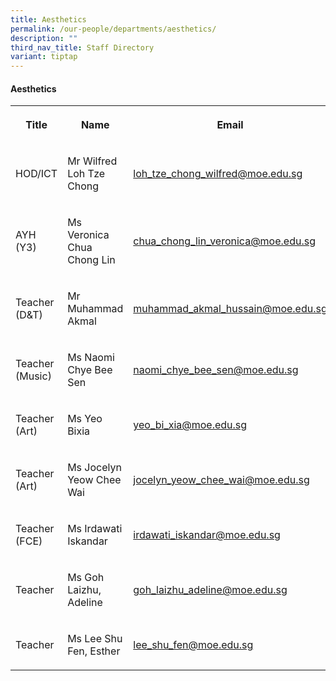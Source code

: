 ```yaml
---
title: Aesthetics
permalink: /our-people/departments/aesthetics/
description: ""
third_nav_title: Staff Directory
variant: tiptap
---
```

<h4>Aesthetics</h4>
<table style="minWidth: 75px">
<colgroup>
<col>
<col>
<col>
</colgroup>
<tbody>
<tr>
<th rowspan="1" colspan="1">
<p>Title</p>
</th>
<th rowspan="1" colspan="1">
<p>Name</p>
</th>
<th rowspan="1" colspan="1">
<p>Email</p>
</th>
</tr>
<tr>
<td rowspan="1" colspan="1">
<p>HOD/ICT</p>
</td>
<td rowspan="1" colspan="1">
<p>Mr Wilfred Loh Tze Chong</p>
</td>
<td rowspan="1" colspan="1">
<p><a href="mailto:loh_tze_chong_wilfred@moe.edu.sg" rel="noopener noreferrer nofollow" target="_blank">loh_tze_chong_wilfred@moe.edu.sg</a>
</p>
</td>
</tr>
<tr>
<td rowspan="1" colspan="1">
<p>AYH (Y3)</p>
</td>
<td rowspan="1" colspan="1">
<p>Ms Veronica Chua Chong Lin</p>
</td>
<td rowspan="1" colspan="1">
<p><a href="mailto:chua_chong_lin_veronica@moe.edu.sg" rel="noopener noreferrer nofollow" target="_blank">chua_chong_lin_veronica@moe.edu.sg</a>
</p>
</td>
</tr>
<tr>
<td rowspan="1" colspan="1">
<p>Teacher (D&amp;T)</p>
</td>
<td rowspan="1" colspan="1">
<p>Mr Muhammad Akmal</p>
</td>
<td rowspan="1" colspan="1">
<p><a href="mailto:muhammad_akmal_hussain@moe.edu.sg" rel="noopener noreferrer nofollow" target="_blank">muhammad_akmal_hussain@moe.edu.sg</a>
</p>
</td>
</tr>
<tr>
<td rowspan="1" colspan="1">
<p>Teacher (Music)</p>
</td>
<td rowspan="1" colspan="1">
<p>Ms Naomi Chye Bee Sen</p>
</td>
<td rowspan="1" colspan="1">
<p><a href="mailto:naomi_chye_bee_sen@moe.edu.sg" rel="noopener noreferrer nofollow" target="_blank">naomi_chye_bee_sen@moe.edu.sg</a>
</p>
</td>
</tr>
<tr>
<td rowspan="1" colspan="1">
<p>Teacher (Art)</p>
</td>
<td rowspan="1" colspan="1">
<p>Ms Yeo Bixia</p>
</td>
<td rowspan="1" colspan="1">
<p><a href="mailto:yeo_bi_xia@moe.edu.sg" rel="noopener noreferrer nofollow" target="_blank">yeo_bi_xia@moe.edu.sg</a>
</p>
</td>
</tr>
<tr>
<td rowspan="1" colspan="1">
<p>Teacher (Art)</p>
</td>
<td rowspan="1" colspan="1">
<p>Ms Jocelyn Yeow Chee Wai</p>
</td>
<td rowspan="1" colspan="1">
<p><a href="mailto:jocelyn_yeow_chee_wai@moe.edu.sg" rel="noopener noreferrer nofollow" target="_blank">jocelyn_yeow_chee_wai@moe.edu.sg</a>
</p>
</td>
</tr>
<tr>
<td rowspan="1" colspan="1">
<p>Teacher (FCE)</p>
</td>
<td rowspan="1" colspan="1">
<p>Ms Irdawati Iskandar</p>
</td>
<td rowspan="1" colspan="1">
<p><a href="mailto:irdawati_iskandar@moe.edu.sg" rel="noopener noreferrer nofollow" target="_blank">irdawati_iskandar@moe.edu.sg</a>
</p>
</td>
</tr>
<tr>
<td rowspan="1" colspan="1">
<p>Teacher</p>
</td>
<td rowspan="1" colspan="1">
<p>Ms Goh Laizhu, Adeline</p>
</td>
<td rowspan="1" colspan="1">
<p><a href="mailto:goh_laizhu_adeline@moe.edu.sg" rel="noopener noreferrer nofollow" target="_blank">goh_laizhu_adeline@moe.edu.sg</a>
</p>
</td>
</tr>
<tr>
<td rowspan="1" colspan="1">
<p>Teacher</p>
</td>
<td rowspan="1" colspan="1">
<p>Ms Lee Shu Fen, Esther</p>
</td>
<td rowspan="1" colspan="1">
<p><a href="mailto:lee_shu_fen@moe.edu.sg" rel="noopener noreferrer nofollow" target="_blank">lee_shu_fen@moe.edu.sg</a>
</p>
</td>
</tr>
</tbody>
</table>
<p></p>